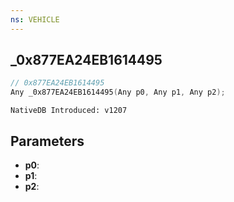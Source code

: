 ```yaml
---
ns: VEHICLE
---
```

## _0x877EA24EB1614495

```c
// 0x877EA24EB1614495
Any _0x877EA24EB1614495(Any p0, Any p1, Any p2);
```

```
NativeDB Introduced: v1207
```

## Parameters
* **p0**:
* **p1**:
* **p2**:
